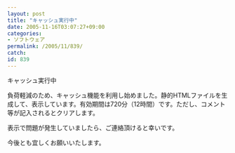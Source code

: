 ```yaml
---
layout: post
title: "キャッシュ実行中"
date: 2005-11-16T03:07:27+09:00
categories:
- ソフトウェア
permalink: /2005/11/839/
catch: 
id: 839
---
```

キャッシュ実行中
<!--more-->
負荷軽減のため、キャッシュ機能を利用し始めました。静的HTMLファイルを生成して、表示しています。有効期間は720分（12時間）です。ただし、コメント等が記入されるとクリアします。

表示で問題が発生していましたら、ご連絡頂けると幸いです。

今後とも宜しくお願いいたします。